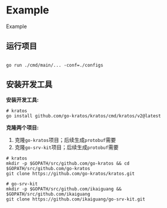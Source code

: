 # Example

Example

## 运行项目

```shell

go run ./cmd/main/... -conf=./configs

```

## 安装开发工具

**安装开发工具:**

```shell
# kratos
go install github.com/go-kratos/kratos/cmd/kratos/v2@latest
```

**克隆两个项目:**

1. 克隆`go-kratos`项目；后续生成`protobuf`需要
2. 克隆`go-srv-kit`项目；后续生成`protobuf`需要

```shell
# kratos
mkdir -p $GOPATH/src/github.com/go-kratos && cd $GOPATH/src/github.com/go-kratos
git clone https://github.com/go-kratos/kratos.git

# go-srv-kit
mkdir -p $GOPATH/src/github.com/ikaiguang && $GOPATH/src/github.com/ikaiguang
git clone https://github.com/ikaiguang/go-srv-kit.git
```
